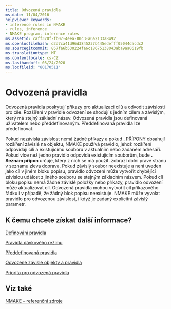 ```yaml
---
title: Odvozená pravidla
ms.date: 11/04/2016
helpviewer_keywords:
- inference rules in NMAKE
- rules, inference
- NMAKE program, inference rules
ms.assetid: caff320f-fb07-4eea-80c3-a6a2133a8492
ms.openlocfilehash: d3d7ca41d96d3845237b445edefff05044dacdc2
ms.sourcegitcommit: 857fa6b530224fa6c18675138043aba9aa0619fb
ms.translationtype: MT
ms.contentlocale: cs-CZ
ms.lasthandoff: 03/24/2020
ms.locfileid: "80170511"
---
```

# <a name="inference-rules"></a>Odvozená pravidla

Odvozená pravidla poskytují příkazy pro aktualizaci cílů a odvodit závislosti pro cíle. Rozšíření v pravidle odvození se shodují s jedním cílem a závislým, který má stejný základní název. Odvozená pravidla jsou definovaná uživatelem nebo předdefinovaným. Předdefinovaná pravidla lze předefinovat.

Pokud nezávislá závislost nemá žádné příkazy a pokud [. PŘÍPONY](dot-directives.md) obsahují rozšíření závislé na objektu, NMAKE používá pravidlo, jehož rozšíření odpovídají cíli a existujícímu souboru v aktuálním nebo zadaném adresáři. Pokud více než jedno pravidlo odpovídá existujícím souborům, bude **. Seznam přípon** určuje, který z nich se má použít. zobrazí dolní pravé stranu v seznamu zleva doprava. Pokud závislý soubor neexistuje a není uveden jako cíl v jiném bloku popisu, pravidlo odvození může vytvořit chybějící závislou událost z jiného souboru se stejným základním názvem. Pokud cíl bloku popisu nemá žádné závislé položky nebo příkazy, pravidlo odvození může aktualizovat cíl. Odvozená pravidla mohou vytvořit cíl příkazového řádku i v případě, že žádný blok popisu neexistuje. NMAKE může vyvolat pravidlo pro odvozenou závislost, i když je zadaný explicitní závislý parametr.

## <a name="what-do-you-want-to-know-more-about"></a>K čemu chcete získat další informace?

[Definování pravidla](defining-a-rule.md)

[Pravidla dávkového režimu](batch-mode-rules.md)

[Předdefinovaná pravidla](predefined-rules.md)

[Odvozené závislé objekty a pravidla](inferred-dependents-and-rules.md)

[Priorita pro odvozená pravidla](precedence-in-inference-rules.md)

## <a name="see-also"></a>Viz také

[NMAKE – referenční zdroje](nmake-reference.md)
